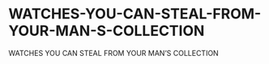 # WATCHES-YOU-CAN-STEAL-FROM-YOUR-MAN-S-COLLECTION
WATCHES YOU CAN STEAL FROM YOUR MAN’S COLLECTION
